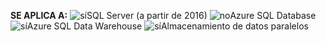 <Token>**SE APLICA A:** ![sí](media/yes.png)SQL Server (a partir de 2016) ![no](media/no.png)Azure SQL Database ![sí](media/yes.png)Azure SQL Data Warehouse ![sí](media/yes.png)Almacenamiento de datos paralelos </Token>

